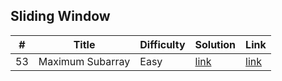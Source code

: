 


## Sliding Window 

| #  | Title  |  Difficulty  | Solution  | Link  |
| ------------- | ------------- | ------------- | ------------- | ------------- |
| 53  | Maximum Subarray | Easy | [link](Solutions/53.cs)  | [link](https://leetcode.com/problems/maximum-subarray/)  |




